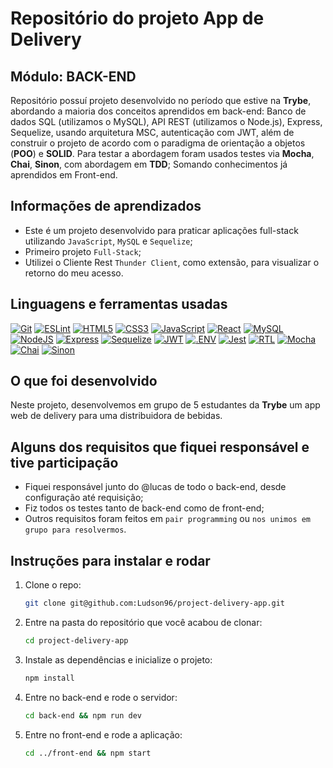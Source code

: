 # Repositório do projeto App de Delivery

## Módulo: BACK-END

 Repositório possuí projeto desenvolvido no período que estive na **Trybe**, abordando a maioria dos conceitos aprendidos em back-end: Banco de dados SQL (utilizamos o MySQL), API REST (utilizamos o Node.js), Express, Sequelize, usando arquitetura MSC, autenticação com JWT, além de construir o projeto de acordo com o paradigma de orientação a objetos (**POO**) e **SOLID**. Para testar a abordagem foram usados testes via **Mocha**, **Chai**, **Sinon**, com abordagem em **TDD**; Somando conhecimentos já aprendidos em Front-end.

## Informações de aprendizados

- Este é um projeto desenvolvido para praticar aplicações full-stack utilizando `JavaScript`, `MySQL` e `Sequelize`;
- Primeiro projeto `Full-Stack`;
- Utilizei o Cliente Rest `Thunder Client`, como extensão, para visualizar o retorno do meu acesso.

## Linguagens e ferramentas usadas

[![Git][Git-logo]][Git-url]
[![ESLint][ESLint-logo]][ESLint-url]
[![HTML5][HTML5-logo]][HTML5-url]
[![CSS3][CSS3-logo]][CSS3-url]
[![JavaScript][JavaScript-logo]][JavaScript-url]
[![React][React-logo]][React-url]
[![MySQL][MySQL-logo]][MySQL-url]
[![NodeJS][NodeJS-logo]][NodeJS-url]
[![Express][Express-logo]][Express-url]
[![Sequelize][Sequelize-logo]][Sequelize-url]
[![JWT][JWT-logo]][JWT-url]
[![.ENV][.ENV-logo]][.ENV-url]
[![Jest][Jest-logo]][Jest-url]
[![RTL][RTL-logo]][RTL-url]
[![Mocha][Mocha-logo]][Mocha-url]
[![Chai][Chai-logo]][Chai-url]
[![Sinon][Sinon-logo]][Sinon-url]

## O que foi desenvolvido

Neste projeto, desenvolvemos em grupo de 5 estudantes da **Trybe** um app web de delivery para uma distribuidora de bebidas.

## Alguns dos requisitos que fiquei responsável e tive participação

- Fiquei responsável junto do @lucas de todo o back-end, desde configuração até requisição;
- Fiz todos os testes tanto de back-end como de front-end;
- Outros requisitos foram feitos em `pair programming` ou `nos unimos em grupo para resolvermos`.

## Instruções para instalar e rodar

1. Clone o repo:

    ```bash
    git clone git@github.com:Ludson96/project-delivery-app.git
    ```

1. Entre na pasta do repositório que você acabou de clonar:

    ```bash
    cd project-delivery-app
    ```

1. Instale as dependências e inicialize o projeto:

    ```bash
    npm install
    ```

1. Entre no back-end e rode o servidor:

    ```bash
    cd back-end && npm run dev
    ```

1. Entre no front-end e rode a aplicação:

    ```bash
    cd ../front-end && npm start
    ```

[Git-logo]: https://img.shields.io/badge/git-%23F05033.svg?style=for-the-badge&logo=git&logoColor=white
[Git-url]: https://git-scm.com
[Express-logo]: https://img.shields.io/badge/express.js-%23404d59.svg?style=for-the-badge&logo=express&logoColor=%2361DAFB
[Express-url]: https://expressjs.com
[NodeJS-logo]: https://img.shields.io/badge/node.js-6DA55F?style=for-the-badge&logo=node.js&logoColor=white
[NodeJS-url]: https://nodejs.org/en/
[ESLint-logo]: https://img.shields.io/badge/ESLint-4B3263?style=for-the-badge&logo=eslint&logoColor=white
[ESLint-url]: https://eslint.org/
[.ENV-logo]: https://img.shields.io/badge/.ENV-ECD53F?logo=dotenv&logoColor=000&style=for-the-badge
[.ENV-url]: https://www.npmjs.com/package/dotenv
[Jest-logo]: https://img.shields.io/badge/-jest-%23C21325?style=for-the-badge&logo=jest&logoColor=white
[Jest-url]: https://jestjs.io
[Chai-logo]: https://img.shields.io/badge/Chai-A30701?logo=chai&logoColor=fff&style=for-the-badge
[Chai-url]: https://www.chaijs.com
[Mocha-logo]: https://img.shields.io/badge/-mocha-%238D6748?style=for-the-badge&logo=mocha&logoColor=white
[Mocha-url]: https://mochajs.org
[JavaScript-logo]: https://img.shields.io/badge/javascript-%23323330.svg?style=for-the-badge&logo=javascript&logoColor=%23F7DF1E
[JavaScript-url]: https://www.javascript.com/
[HTML5-logo]: https://img.shields.io/badge/html5-%23E34F26.svg?style=for-the-badge&logo=html5&logoColor=white
[HTML5-url]: https://developer.mozilla.org/pt-BR/docs/Web/HTML
[CSS3-logo]: https://img.shields.io/badge/css3-%231572B6.svg?style=for-the-badge&logo=css3&logoColor=white
[CSS3-url]: https://developer.mozilla.org/pt-BR/docs/Web/CSS
[React-logo]: https://img.shields.io/badge/react-%2320232a.svg?style=for-the-badge&logo=react&logoColor=%2361DAFB
[React-url]: https://reactjs.org
[MySQL-logo]: https://img.shields.io/badge/mysql-%2300f.svg?style=for-the-badge&logo=mysql&logoColor=white
[MySQL-url]: https://www.mysql.com
[Sequelize-logo]: https://img.shields.io/badge/Sequelize-52B0E7?style=for-the-badge&logo=Sequelize&logoColor=white
[Sequelize-url]: https://sequelize.org
[JWT-logo]: https://img.shields.io/badge/JWT-black?style=for-the-badge&logo=JSON%20web%20tokens
[JWT-url]: https://jwt.io/
[RTL-logo]: https://img.shields.io/badge/-TestingLibrary-%23E33332?style=for-the-badge&logo=testing-library&logoColor=white
[RTL-url]: https://testing-library.com/
[Sinon-logo]: https://img.shields.io/badge/sinon.js-323330?style=for-the-badge&logo=sinon
[Sinon-url]: https://www.npmjs.com/package/sinon
